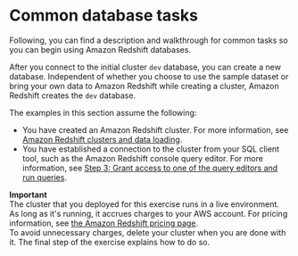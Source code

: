 # Common database tasks<a name="database-tasks"></a>

Following, you can find a description and walkthrough for common tasks so you can begin using Amazon Redshift databases\.

After you connect to the initial cluster `dev` database, you can create a new database\. Independent of whether you choose to use the sample dataset or bring your own data to Amazon Redshift while creating a cluster, Amazon Redshift creates the `dev` database\.

The examples in this section assume the following:
+ You have created an Amazon Redshift cluster\. For more information, see [Amazon Redshift clusters and data loading](data-loading.md)\.
+ You have established a connection to the cluster from your SQL client tool, such as the Amazon Redshift console query editor\. For more information, see [Step 3: Grant access to one of the query editors and run queries](rs-gsg-connect-to-cluster.md)\.

**Important**  
The cluster that you deployed for this exercise runs in a live environment\. As long as it's running, it accrues charges to your AWS account\. For pricing information, see [the Amazon Redshift pricing page](https://aws.amazon.com/redshift/pricing/)\.   
To avoid unnecessary charges, delete your cluster when you are done with it\. The final step of the exercise explains how to do so\. 